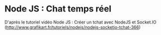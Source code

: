 Node JS : Chat temps réel
=========================

D'après le tutoriel vidéo Node JS : Créer un tchat avec NodeJS et Socket.IO 
(http://www.grafikart.fr/tutoriels/nodejs/nodejs-socketio-tchat-366)




